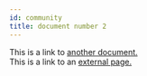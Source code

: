 ```yaml
---
id: community
title: document number 2
---
```


This is a link to [another document.](doc3.md)  
This is a link to an [external page.](http://www.example.com)
